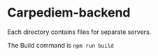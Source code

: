 # Carpediem-backend

Each directory contains files for separate servers. 

The Build command is 
`npm run build`

